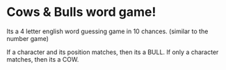 # Cows & Bulls word game!

Its a 4 letter english word guessing game in 10 chances. (similar to the number game)

If a character and its position matches, then its a BULL.
If only a character matches, then its a COW.


